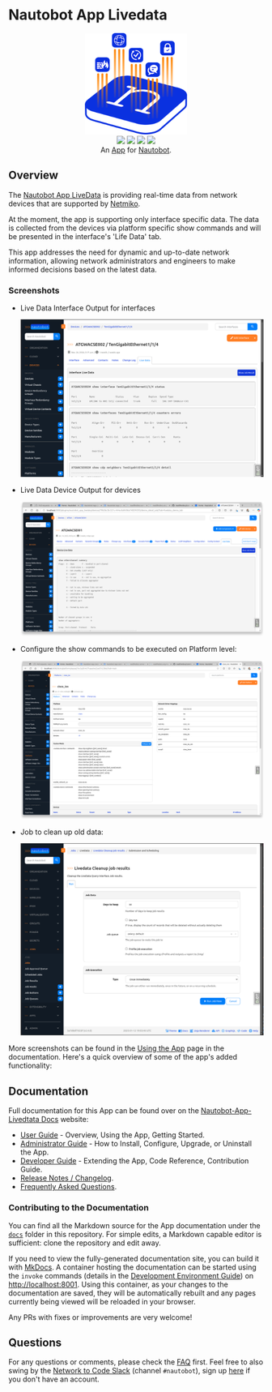 # Nautobot App Livedata

<!--
Developer Note - Remove Me!

The README will have certain links/images broken until the PR is merged into `develop`. Update the GitHub links with whichever branch you're using (main etc.) if different.

The logo of the project is a placeholder (docs/images/icon-livedata.png) - please replace it with your app icon, making sure it's at least 200x200px and has a transparent background!

To avoid extra work and temporary links, make sure that publishing docs (or merging a PR) is done at the same time as setting up the docs site on RTD, then test everything.
-->

<p align="center">
  <img src="https://raw.githubusercontent.com/jifox/nautobot-app-livedata/develop/docs/images/icon-livedata.png" class="logo" height="200px">
  <br>
  <!-- CI passing badge -->
  <a href="https://github.com/jifox/nautobot-app-livedata/actions"><img src="https://github.com/jifox/nautobot-app-livedata/actions/workflows/ci.yml/badge.svg?branch=main"></a>
  <!-- docs build status badge -->
  <a href="https://nautobot-app-livedata.readthedocs.io/en/latest/"><img src="https://readthedocs.org/projects/nautobot-app-livedata/badge/"></a>
  <!-- pypi version Badge -->
  <a href="https://pypi.org/project/nautobot-app-livedata/"><img src="https://img.shields.io/pypi/v/nautobot-app-livedata"></a>
  <!-- downloads batch -->
  <a href="https://pypi.org/project/nautobot-app-livedata/"><img src="https://img.shields.io/pypi/dm/nautobot-app-livedata"></a>
  <br>
  An <a href="https://networktocode.com/nautobot-apps/">App</a> for <a href="https://nautobot.com/">Nautobot</a>.
</p>

## Overview

The [Nautobot App LiveData](https://github.com/jifox/nautobot-app-livedata/) is providing real-time data from network devices that are supported by [Netmiko](https://github.com/ktbyers/netmiko).

At the moment, the app is supporting only interface specific data. The data is collected from the devices via platform specific show commands and will be presented in the interface's 'Life Data' tab.

This app addresses the need for dynamic and up-to-date network information, allowing network administrators and engineers to make informed decisions based on the latest data. 

### Screenshots

- Live Data Interface Output for interfaces

  ![Livedata output screenshot](https://raw.githubusercontent.com/jifox/nautobot-app-livedata/develop/docs/images/livedata-app-output.png)

- Live Data Device Output for devices

  ![Livedata output screenshot](https://raw.githubusercontent.com/jifox/nautobot-app-livedata/develop/docs/images/livedata-device-output.png)

- Configure the show commands to be executed on Platform level:

  ![ Platform Screenshot](https://raw.githubusercontent.com/jifox/nautobot-app-livedata/develop/docs/images/livedata-platform-detail.png)

- Job to clean up old data:

  ![ Cleanup Job Results Screenshot](https://raw.githubusercontent.com/jifox/nautobot-app-livedata/develop/docs/images/livedata-app-cleanup-job-results.png)

More screenshots can be found in the [Using the App](https://nautobot-app-livedata.readthedocs.io/en/latest/user/app_use_cases/) page in the documentation. Here's a quick overview of some of the app's added functionality:

## Documentation

Full documentation for this App can be found over on the [Nautobot-App-Livedtata Docs](https://nautobot-app-livedata.readthedocs.io/en/latest) website:

- [User Guide](https://nautobot-app-livedata.readthedocs.io/en/latest/user/app_overview/) - Overview, Using the App, Getting Started.
- [Administrator Guide](https://nautobot-app-livedata.readthedocs.io/en/latest/admin/install/) - How to Install, Configure, Upgrade, or Uninstall the App.
- [Developer Guide](https://nautobot-app-livedata.readthedocs.io/en/latest/dev/contributing/) - Extending the App, Code Reference, Contribution Guide.
- [Release Notes / Changelog](https://nautobot-app-livedata.readthedocs.io/en/latest/admin/release_notes/).
- [Frequently Asked Questions](https://nautobot-app-livedata.readthedocs.io/en/latest/user/faq/).

### Contributing to the Documentation

You can find all the Markdown source for the App documentation under the [`docs`](https://github.com/jifox/nautobot-app-livedata/tree/develop/docs) folder in this repository. For simple edits, a Markdown capable editor is sufficient: clone the repository and edit away.

If you need to view the fully-generated documentation site, you can build it with [MkDocs](https://www.mkdocs.org/). A container hosting the documentation can be started using the `invoke` commands (details in the [Development Environment Guide](https://nautobot-app-livedata.readthedocs.io/en/latest/dev/dev_environment/#docker-development-environment)) on [http://localhost:8001](http://localhost:8001). Using this container, as your changes to the documentation are saved, they will be automatically rebuilt and any pages currently being viewed will be reloaded in your browser.

Any PRs with fixes or improvements are very welcome!

## Questions

For any questions or comments, please check the [FAQ](https://nautobot-app-livedata.readthedocs.io/en/latest/user/faq/) first. Feel free to also swing by the [Network to Code Slack](https://networktocode.slack.com/) (channel `#nautobot`), sign up [here](http://slack.networktocode.com/) if you don't have an account.
